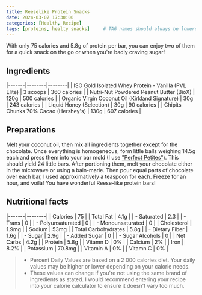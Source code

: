 ```yaml
---
title: Reeselike Protein Snacks
date: 2024-03-07 17:30:00
categories: [Health, Recipe]
tags: [proteins, healty snacks]     # TAG names should always be lowercase
---
```


With only 75 calories and 5.8g of protein per bar, you can enjoy two of them for a quick snack on the go or when you're badly craving sugar!

## Ingredients
|-------|--------|--------|
| ISO Gold Isolated Whey Protein - Vanilla (PVL Elite) | 3 scoops | 360 calories |
| Nutri-Nut Powdered Peanut Butter (BioX) | 120g | 500 calories |
| Organic Virgin Coconut Oil (Kirkland Signature) | 30g | 243 calories |
| Liquid Honey (Selection) | 30g | 90 calories |
| Chipits Chunks 70% Cacao (Hershey's) | 130g | 607 calories |

## Preparations
Melt your coconut oil, then mix all ingredients together except for the chocolate. Once everything is homogeneous, form little balls weighing 14.5g each and press them into your bar mold (I use ["Perfect Petites"](https://epicure.com/en-ca/product/1004231)). This should yield 24 little bars. After portioning them, melt your chocolate either in the microwave or using a bain-marie. Then pour equal parts of chocolate over each bar, I used approximatively a teaspoon for each. Freeze for an hour, and voilà! You have wonderful Reese-like protein bars!

## Nutritional facts
|-------|--------|
| Calories | 75 |
| Total Fat | 4.1g |
| - Saturated | 2.3 |
| - Trans | 0 |
| - Polyunsaturated | 0 |
| - Monounsaturated | 0 |
| Cholesterol | 1.9mg |
| Sodium | 53mg |
| Total Carbohydrates | 5.8g |
| - Dietary Fiber | 1.6g |
| - Sugar | 2.9g |
| - Added Sugar | 0 |
| - Sugar Alcohols | 0 |
| Net Carbs | 4.2g |
| Protein | 5.8g |
| Vitamn D | 0% |
| Calcium | 2% |
| Iron | 8.2% |
| Potassium | 70.8mg |
| Vitamin A | 0% |
| Vitamn C | 0% |

> * Percent Daily Values are based on a 2 000 calories diet. Your daily values may be higher or lower depending on your calorie needs.
> * These values can change if you're not using the same brand of ingredients as stated. I would recommend entering your recipe into your calorie calculator to ensure it doesn't vary too much.